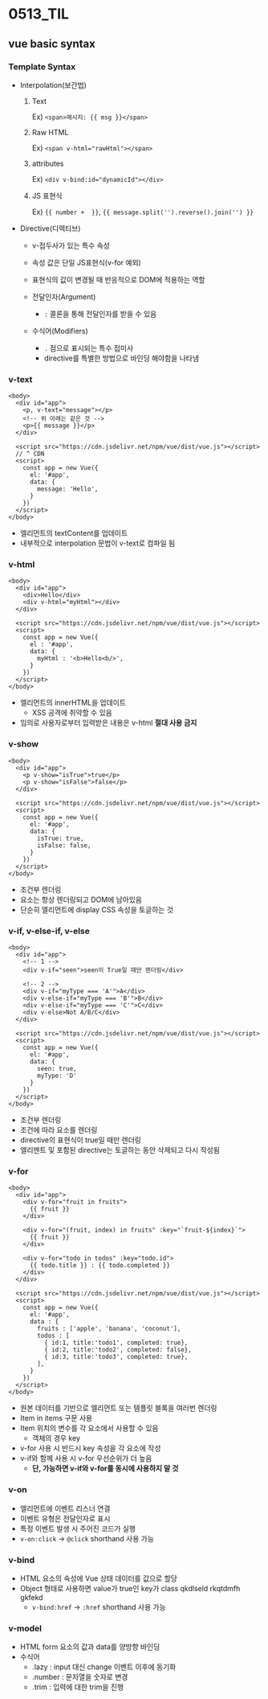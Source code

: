# 0513_TIL

## vue basic syntax

### Template Syntax

- Interpolation(보간법)

  1. Text

     Ex) `<span>메시지: {{ msg }}</span>`

  2. Raw HTML

     Ex) `<span v-html="rawHtml"></span>`

  3. attributes

     Ex) `<div v-bind:id="dynamicId"></div>`

  4. JS 표현식

     Ex) `{{ number +  }}`, `{{ message.split('').reverse().join('') }}`

- Directive(디렉티브)

  - v-접두사가 있는 특수 속성
  - 속성 값은 단일 JS표현식(v-for 예외)
  - 표현식의 값이 변경될 때 반응적으로 DOM에 적용하는 역할

  - 전달인자(Argument)
    - `:` 콜론을 통해 전달인자를 받을 수 있음
  - 수식어(Modifiers)
    - `.` 점으로 표시되는 특수 접미사
    - directive를 특별한 방법으로 바인딩 해야함을 나타냄

### v-text

```vue
<body>
  <div id="app">
    <p, v-text="message"></p>
    <!-- 위 아래는 같은 것 -->
    <p>{{ message }}</p>
  </div>
  
  <script src="https://cdn.jsdelivr.net/npm/vue/dist/vue.js"></script>
  // ^ CDN
  <script>
    const app = new Vue({
      el: '#app',
      data: {
        message: 'Hello',
      }
    })
  </script>
</body>
```

- 엘리먼트의 textContent를 업데이트
- 내부적으로 interpolation 문법이 v-text로 컴파일 됨

### v-html

```vue
<body>
  <div id="app">
    <div>Hello</div>
    <div v-html="myHtml"></div>
  </div>
  
  <script src="https://cdn.jsdelivr.net/npm/vue/dist/vue.js"></script>
  <script>
    const app = new Vue({
      el : '#app',
      data: {
        myHtml : '<b>Hello<b/>',
      }
    })
  </script>
</body>
```

- 엘리먼트의 innerHTML을 업데이트
  - XSS 공격에 취약할 수 있음
- 임의로 사용자로부터 입력받은 내용은 v-html **절대 사용 금지**

### v-show

```vue
<body>
  <div id="app">
    <p v-show="isTrue">true</p>
    <p v-show="isFalse">false</p>
  </div>
  
  <script src="https://cdn.jsdelivr.net/npm/vue/dist/vue.js"></script>
  <script>
    const app = new Vue({
      el: '#app',
      data: {
        isTrue: true,
        isFalse: false,
      }
    })
  </script>
</body>
```

- 조건부 렌더링
- 요소는 항상 렌더링되고 DOM에 남아있음
- 단순히 엘리먼트에 display CSS 속성을 토글하는 것

### v-if, v-else-if, v-else

```vue
<body>
  <div id="app">
    <!-- 1 -->
    <div v-if="seen">seen이 True일 때만 렌더링</div>
    
    <!-- 2 -->
    <div v-if="myType === 'A'">A</div>
    <div v-else-if="myType === 'B'">B</div>
    <div v-else-if="myType === 'C'">C</div>
    <div v-else>Not A/B/C</div>
  </div>

  <script src="https://cdn.jsdelivr.net/npm/vue/dist/vue.js"></script>
  <script>
    const app = new Vue({
      el: '#app',
      data: {
        seen: true,
        myType: 'D'
      }
    })
  </script>
</body>
```

- 조건부 렌더링
- 조건에 따라 요소를 렌더링
- directive의 표현식이 true일 때만 렌더링
- 엘리멘트 및 포함된 directive는 토글하는 동안 삭제되고 다시 작성됨

### v-for

```vue
<body>
  <div id="app">
    <div v-for="fruit in fruits">
      {{ fruit }}
    </div>

    <div v-for="(fruit, index) in fruits" :key="`fruit-${index}`">
      {{ fruit }}
    </div>

    <div v-for="todo in todos" :key="todo.id">
      {{ todo.title }} : {{ todo.completed }}
    </div>
  </div>

  <script src="https://cdn.jsdelivr.net/npm/vue/dist/vue.js"></script>
  <script>
    const app = new Vue({
      el: '#app',
      data : {
        fruits : ['apple', 'banana', 'coconut'],
        todos : [
          { id:1, title:'todo1', completed: true},
          { id:2, title:'todo2', completed: false},
          { id:3, title:'todo3', completed: true},
        ],
      }
    })
  </script>
</body>
```

- 원본 데이터를 기반으로 엘리먼트 또는 템플릿 블록을 여러번 렌더링
- Item in items 구문 사용
- Item 위치의 변수를 각 요소에서 사용할 수 있음
  - 객체의 경우 key
- v-for 사용 시 반드시 key 속성을 각 요소에 작성
- v-if와 함께 사용 시 v-for 우선순위가 더 높음
  - **단, 가능하면 v-if와 v-for를 동시에 사용하지 말 것**

### v-on

- 엘리먼트에 이벤트 리스너 연결
- 이벤트 유형은 전달인자로 표시
- 특정 이벤트 발생 시 주어진 코드가 실행
- `v-on:click` -> `@click` shorthand 사용 가능

### v-bind

- HTML 요소의 속성에 Vue 상태 데이터를 값으로 할당
- Object 형태로 사용하면 value가 true인 key가 class qkdlseld rkqtdmfh gkfekd
  - `v-bind:href` -> `:href` shorthand 사용 가능

### v-model

- HTML form 요소의 값과 data를 양방향 바인딩
- 수식어
  - .lazy : input 대신 change 이벤트 이후에 동기화
  - .number : 문자열을 숫자로 변경
  - .trim : 입력에 대한 trim을 진행